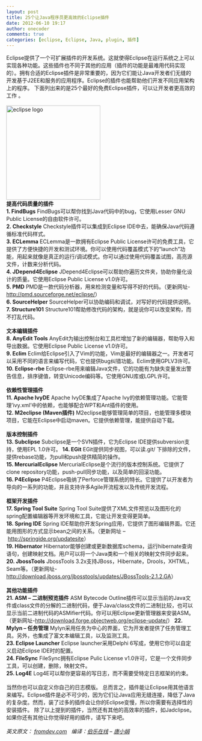 ```yaml
---
layout: post
title: 25个让Java程序员更高效的Eclipse插件
date: 2012-06-10 19:17
author: onecoder
comments: true
categories: [eclipse, Eclipse, Java, plugin, 插件]
---
```

Eclipse提供了一个可扩展插件的开发系统。这就使得Eclipse在运行系统之上可以实现各种功能。这些插件也不同于其他的应用（插件的功能是最难用代码实现的）。拥有合适的Eclipse插件是非常重要的，因为它们能让Java开发者们无缝的开发基于J2EE和服务的应用程序。Eclipse的插件也能帮助他们开发不同应用架构上的程序。 下面列出来的是25个最好的免费Eclipse插件，可以让开发者更高效的工作 。<br />
<a href="http://blog.jobbole.com/wp-content/uploads/2012/04/eclipse-logo.jpg" rel="lightbox[16127]" title="eclipse logo"><br />
<img alt="eclipse logo" height="250" src="http://blog.jobbole.com/wp-content/uploads/2012/04/eclipse-logo.jpg" title="eclipse logo" width="250" /></a><br />
<strong>提高代码质量的插件</strong><br />
<strong>1. FindBugs</strong> FindBugs可以帮你找到Java代码中的bug，它使用Lesser GNU Public License的自由软件许可。<br />
<strong>2. Checkstyle</strong> Checkstyle插件可以集成到Eclipse IDE中去，能确保Java代码遵循标准代码样式。<br />
<strong>3. ECLemma</strong> ECLemma是一款拥有Eclipse Public License许可的免费工具，它提供了方便快捷的开发和测试环境。你可以使用代码覆盖模式下的&ldquo;launch&rdquo;功能，用起来就像是真正的运行/调试模式。你可以通过使用代码覆盖试图，高亮源文件，计数来分析代码。<br />
<strong>4. JDepend4Eclipse</strong> JDepend4Eclipse可以帮助你遍历文件夹，协助你量化设计的质量。它使用Eclipse Public License v1.0许可。<br />
<strong>5. PMD</strong> PMD是一款代码分析器，用来检测变量和写得不好的代码。（更新网址-<a href="http://pmd.sourceforge.net/eclipse/" rel="nofollow" target="_blank">http://pmd.sourceforge.net/eclipse/</a>）<br />
<strong>6. SourceHelper</strong> SourceHelper可以协助编码和调试，对写好的代码提供说明。<br />
<strong>7. Structure101</strong> Structure101帮助修改代码的架构，就是说你可以改变架构，而不打乱代码。<br />
<br />
<strong>文本编辑插件</strong><br />
<strong>8. AnyEdit Tools</strong> AnyEdit为输出控制台和工具栏增加了新的编辑器，帮助导入和导出数据。它使用Eclipse Public License v1.0许可。<br />
<strong>9. Eclim</strong> Eclim给Eclipse引入了Vim的功能，Vim是最好的编辑器之一。开发者可以采用不同的语言来编写代码，它也提供bug纠错功能。Eclim使用GPLV3许可。<br />
<strong>10. Eclipse-rbe</strong> Eclipse-rbe用来编辑Java文件，它的功能有为缺失变量发出警告信息，排序键值，转变Unicode编码等。它使用GNU库或LGPL许可。<br />
<br />
<strong>依赖性管理插件</strong><br />
<strong>11. Apache IvyDE</strong> Apache IvyDE集成了Apache Ivy的依赖管理功能。它能管理&rsquo;ivy.xml&rsquo;中的依赖，也能够配合WPT和Ant插件的使用。<br />
<strong>12. M2eclipse (Maven插件)</strong> M2eclipse能够管理简单的项目，也能管理多模块项目，它能在Eclipse中启动maven。它提供依赖管理，能提供自动下载。<br />
<br />
<strong>版本控制插件</strong><br />
<strong>13. Subclipse</strong> Subclipse是一个SVN插件，它为Eclipse IDE提供subversion支持，使用EPL 1.0许可。 <strong>14. EGit</strong> EGit提供同步视图，可以读.git/ 下排除的文件，提供rebase功能，为pull和push提供精简的操作。<br />
<strong>15. MercurialEclipse</strong> MercurialEclipse是个流行的版本控制系统。它提供了clone repository功能，push-pull同步功能，以及简单的回滚功能。<br />
<strong>16. P4Eclipse</strong> P4Eclipse吸纳了Perforce管理系统的特长。它提供了以开发者为导向的一系列的功能，并且支持许多Agile开流程发以及传统开发流程。<br />
<br />
<strong>框架开发插件</strong><br />
<strong>17. Spring Tool Suite</strong> Spring Tool Suite提供了XML文件预览以及图形化的spring配置编辑器等开发环境和工具，它能让开发变得更简单。<br />
<strong>18. Spring IDE</strong> Spring IDE帮助你开发Spring应用，它提供了图形编辑界面。它还能用图形的方式显示bean之间的关系。（更新网址 &ndash;&nbsp;<a href="http://springide.org/updatesite" rel="nofollow" target="_blank">http://springide.org/updatesite</a>）<br />
<strong>19. Hibernator</strong> Hibernator能够创建或更新数据库schema，运行hibernate查询语句，创建映射文档。用户可以将一个Java类和一个相关的映射文件同步起来。<br />
<strong>20. JbossTools</strong> JbossTools 3.2x支持JBoss，Hibernate，Drools，XHTML，Seam等。（更新网址-<a href="http://download.jboss.org/jbosstools/updates/JBossTools-2.1.2.GA" rel="nofollow" target="_blank">http://download.jboss.org/jbosstools/updates/JBossTools-2.1.2.GA</a>）<br />
<br />
<strong>其他功能插件</strong><br />
<strong>21. ASM &ndash; 二进制预览插件</strong> ASM Bytecode Outline插件可以显示当前的Java文件或class文件的分解的二进制代码，便于Java/class文件的二进制比较，也可以显示当前二进制代码的ASMifier代码。你可以用Eclipse更新管理器来安装ASM。（更新网址-<a href="http://download.forge.objectweb.org/eclipse-update/" rel="nofollow" target="_blank">http://download.forge.objectweb.org/eclipse-update/</a>） <strong>22. Mylyn &ndash; 任务管理</strong> Mylyn采用任务为中心的界面，它为开发者提供了任务管理工具。另外，也集成了富文本编辑工具，以及监测工具。<br />
<strong>23. Eclipse Launcher</strong> Eclipse launcher采用Delphi 6写成，使用它你可以自定义启动Eclipse IDE时的配置。<br />
<strong>24. FileSync</strong> FileSync拥有Eclipse Pulic License v1.0许可，它是一个文件同步工具，可以创建，删除，映射文件。<br />
<strong>25. Log4E</strong> Log4E可以帮你更容易的写日志，而不需要受特定日志框架的约束。<br />
<br />
当然你也可以自定义你自己的日志模版。 总而言之，插件能让Eclipse用其他语言来编写。Eclipse插件是必不可少的，因为它们让Java应用无缝连接，降低了Java的复杂度。然而，装了过多的插件会让你的Eclipse变慢，所以你需要有选择性的安装插件。 除了以上提到的插件，当然还有其他的高效率的插件，如Jadclipse。如果你还有其他让你觉得好用的插件，请写下来吧。<br />
<br />
<cite>英文原文：&nbsp;<a href="http://www.fromdev.com/2012/01/25-best-free-eclipse-plug-ins-for-java.html" rel="nofollow" target="_blank">fromdev.com</a>&nbsp;&nbsp; 编译：<a href="http://www.jobbole.com/">伯乐在线</a>&nbsp;&ndash;&nbsp;<a href="http://blog.jobbole.com/16127/" target="_blank">唐小娟</a></cite>
